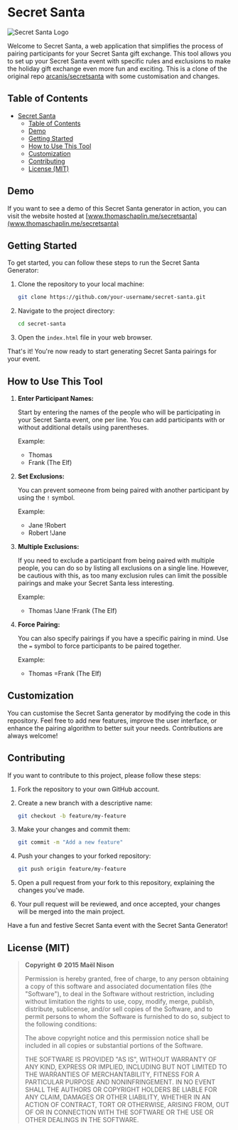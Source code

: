 # Secret Santa

![Secret Santa Logo](./assets/santa.png)

Welcome to Secret Santa, a web application that simplifies the process of pairing participants for your Secret Santa gift exchange. This tool allows you to set up your Secret Santa event with specific rules and exclusions to make the holiday gift exchange even more fun and exciting. This is a clone of the original repo [arcanis/secretsanta](https://github.com/arcanis/secretsanta) with some customisation and changes.

## Table of Contents

- [Secret Santa](#secret-santa)
  - [Table of Contents](#table-of-contents)
  - [Demo](#demo)
  - [Getting Started](#getting-started)
  - [How to Use This Tool](#how-to-use-this-tool)
  - [Customization](#customization)
  - [Contributing](#contributing)
  - [License (MIT)](#license-mit)

## Demo

If you want to see a demo of this Secret Santa generator in action, you can visit the website hosted at [www.thomaschaplin.me/secretsanta](www.thomaschaplin.me/secretsanta)

## Getting Started

To get started, you can follow these steps to run the Secret Santa Generator:

1. Clone the repository to your local machine:

   ```bash
   git clone https://github.com/your-username/secret-santa.git
   ```

2. Navigate to the project directory:

   ```bash
   cd secret-santa
   ```

3. Open the `index.html` file in your web browser.

That's it! You're now ready to start generating Secret Santa pairings for your event.

## How to Use This Tool

1. **Enter Participant Names:**

   Start by entering the names of the people who will be participating in your Secret Santa event, one per line. You can add participants with or without additional details using parentheses.

   Example:
   - Thomas
   - Frank (The Elf)

2. **Set Exclusions:**

   You can prevent someone from being paired with another participant by using the `!` symbol.

   Example:
   - Jane !Robert
   - Robert !Jane

3. **Multiple Exclusions:**

   If you need to exclude a participant from being paired with multiple people, you can do so by listing all exclusions on a single line. However, be cautious with this, as too many exclusion rules can limit the possible pairings and make your Secret Santa less interesting.

   Example:
   - Thomas !Jane !Frank (The Elf)

4. **Force Pairing:**

   You can also specify pairings if you have a specific pairing in mind. Use the `=` symbol to force participants to be paired together.

   Example:
   - Thomas =Frank (The Elf)

## Customization

You can customise the Secret Santa generator by modifying the code in this repository. Feel free to add new features, improve the user interface, or enhance the pairing algorithm to better suit your needs. Contributions are always welcome!

## Contributing

If you want to contribute to this project, please follow these steps:

1. Fork the repository to your own GitHub account.

2. Create a new branch with a descriptive name:

   ```bash
   git checkout -b feature/my-feature
   ```

3. Make your changes and commit them:

   ```bash
   git commit -m "Add a new feature"
   ```

4. Push your changes to your forked repository:

   ```bash
   git push origin feature/my-feature
   ```

5. Open a pull request from your fork to this repository, explaining the changes you've made.

6. Your pull request will be reviewed, and once accepted, your changes will be merged into the main project.

Have a fun and festive Secret Santa event with the Secret Santa Generator!

## License (MIT)

> **Copyright © 2015 Maël Nison**
>
> Permission is hereby granted, free of charge, to any person obtaining a copy of this software and associated documentation files (the "Software"), to deal in the Software without restriction, including without limitation the rights to use, copy, modify, merge, publish, distribute, sublicense, and/or sell copies of the Software, and to permit persons to whom the Software is furnished to do so, subject to the following conditions:
>
> The above copyright notice and this permission notice shall be included in all copies or substantial portions of the Software.
>
> THE SOFTWARE IS PROVIDED "AS IS", WITHOUT WARRANTY OF ANY KIND, EXPRESS OR IMPLIED, INCLUDING BUT NOT LIMITED TO THE WARRANTIES OF MERCHANTABILITY, FITNESS FOR A PARTICULAR PURPOSE AND NONINFRINGEMENT. IN NO EVENT SHALL THE AUTHORS OR COPYRIGHT HOLDERS BE LIABLE FOR ANY CLAIM, DAMAGES OR OTHER LIABILITY, WHETHER IN AN ACTION OF CONTRACT, TORT OR OTHERWISE, ARISING FROM, OUT OF OR IN CONNECTION WITH THE SOFTWARE OR THE USE OR OTHER DEALINGS IN THE SOFTWARE.

